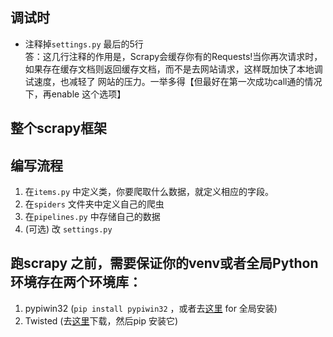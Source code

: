 ## 调试时
* 注释掉`settings.py` 最后的5行<br>
  答：这几行注释的作用是，Scrapy会缓存你有的Requests!当你再次请求时，如果存在缓存文档则返回缓存文档，而不是去网站请求，这样既加快了本地调试速度，也减轻了 网站的压力。一举多得【但最好在第一次成功call通的情况下，再enable 这个选项】

## 整个scrapy框架

## 编写流程
1. 在`items.py` 中定义类，你要爬取什么数据，就定义相应的字段。
2. 在`spiders` 文件夹中定义自己的爬虫
3. 在`pipelines.py` 中存储自己的数据
4. (可选) 改 `settings.py`


## 跑scrapy 之前，需要保证你的venv或者全局Python环境存在两个环境库：
1. pypiwin32 (`pip install pypiwin32` ，或者去[这里](https://sourceforge.net/projects/pywin32/files/pywin32/Build%20221/pywin32-221.win-amd64-py3.6.exe/download) for 全局安装)
2. Twisted (去[这里](https://www.lfd.uci.edu/~gohlke/pythonlibs/#twisted)下载，然后pip 安装它)

